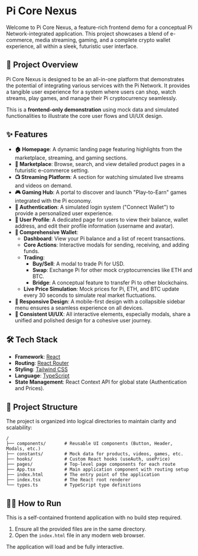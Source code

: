 # Pi Core Nexus

Welcome to Pi Core Nexus, a feature-rich frontend demo for a conceptual Pi Network-integrated application. This project showcases a blend of e-commerce, media streaming, gaming, and a complete crypto wallet experience, all within a sleek, futuristic user interface.

## 🚀 Project Overview

Pi Core Nexus is designed to be an all-in-one platform that demonstrates the potential of integrating various services with the Pi Network. It provides a tangible user experience for a system where users can shop, watch streams, play games, and manage their Pi cryptocurrency seamlessly.

This is a **frontend-only demonstration** using mock data and simulated functionalities to illustrate the core user flows and UI/UX design.

## ✨ Features

- **🏠 Homepage**: A dynamic landing page featuring highlights from the marketplace, streaming, and gaming sections.
- **🛒 Marketplace**: Browse, search, and view detailed product pages in a futuristic e-commerce setting.
- **📺 Streaming Platform**: A section for watching simulated live streams and videos on demand.
- **🎮 Gaming Hub**: A portal to discover and launch "Play-to-Earn" games integrated with the Pi economy.
- **🔐 Authentication**: A simulated login system ("Connect Wallet") to provide a personalized user experience.
- **👤 User Profile**: A dedicated page for users to view their balance, wallet address, and edit their profile information (username and avatar).
- **💸 Comprehensive Wallet**:
    - **Dashboard**: View your Pi balance and a list of recent transactions.
    - **Core Actions**: Interactive modals for sending, receiving, and adding funds.
    - **Trading**:
        - **Buy/Sell**: A modal to trade Pi for USD.
        - **Swap**: Exchange Pi for other mock cryptocurrencies like ETH and BTC.
        - **Bridge**: A conceptual feature to transfer Pi to other blockchains.
    - **Live Price Simulation**: Mock prices for Pi, ETH, and BTC update every 30 seconds to simulate real market fluctuations.
- **📱 Responsive Design**: A mobile-first design with a collapsible sidebar menu ensures a seamless experience on all devices.
- **🎨 Consistent UI/UX**: All interactive elements, especially modals, share a unified and polished design for a cohesive user journey.

## 🛠️ Tech Stack

- **Framework**: [React](https://reactjs.org/)
- **Routing**: [React Router](https://reactrouter.com/)
- **Styling**: [Tailwind CSS](https://tailwindcss.com/)
- **Language**: [TypeScript](https://www.typescriptlang.org/)
- **State Management**: React Context API for global state (Authentication and Prices).

## 📂 Project Structure

The project is organized into logical directories to maintain clarity and scalability:

```
/
├── components/       # Reusable UI components (Button, Header, Modals, etc.)
├── constants/        # Mock data for products, videos, games, etc.
├── hooks/            # Custom React hooks (useAuth, usePrice)
├── pages/            # Top-level page components for each route
├── App.tsx           # Main application component with routing setup
├── index.html        # The entry point of the application
├── index.tsx         # The React root renderer
└── types.ts          # TypeScript type definitions
```

## 🏃‍♂️ How to Run

This is a self-contained frontend application with no build step required.

1.  Ensure all the provided files are in the same directory.
2.  Open the `index.html` file in any modern web browser.

The application will load and be fully interactive.
